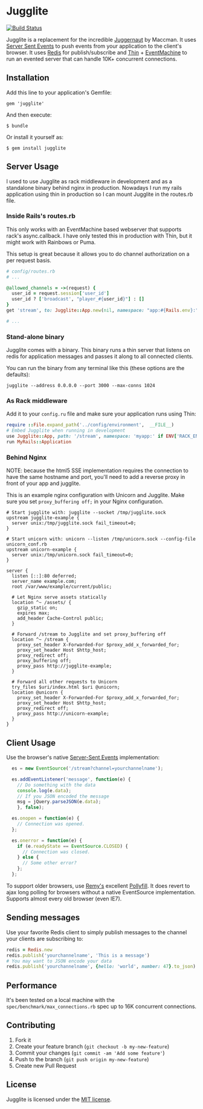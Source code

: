 # Jugglite

[![Build Status](https://secure.travis-ci.org/andruby/jugglite.png?branch=master)](https://travis-ci.org/andruby/jugglite)

Jugglite is a replacement for the incredible [Juggernaut](https://github.com/maccman/juggernaut) by Maccman. It uses [Server Sent Events](http://www.html5rocks.com/en/tutorials/eventsource/basics/) to push events from your application to the client's browser. It uses [Redis](http://www.redis.io) for publish/subscribe and [Thin](http://code.macournoyer.com/thin/) + [EventMachine](https://github.com/eventmachine/eventmachine) to run an evented server that can handle 10K+ concurrent connections.

## Installation

Add this line to your application's Gemfile:

    gem 'jugglite'

And then execute:

    $ bundle

Or install it yourself as:

    $ gem install jugglite

## Server Usage

I used to use Jugglite as rack middleware in development and as a standalone binary behind nginx in production. Nowadays I run my rails application using thin in production so I can mount Jugglite in the routes.rb file.

### Inside Rails's routes.rb

This only works with an EventMachine based webserver that supports rack's async.callback. I have only tested this in production with Thin, but it might work with Rainbows or Puma.

This setup is great because it allows you to do channel authorization on a per request basis.

```ruby
# config/routes.rb
# ...

@allowed_channels = ->(request) {
  user_id = request.session['user_id']
  user_id ? ['broadcast', "player_#{user_id}"] : []
}
get 'stream', to: Jugglite::App.new(nil, namespace: "app:#{Rails.env}:", allowed_channels: @allowed_channels)

# ...
```

### Stand-alone binary

Jugglite comes with a binary. This binary runs a thin server that listens on redis for application messages and passes it along to all connected clients.

You can run the binary from any terminal like this (these options are the defaults):

`jugglite --address 0.0.0.0 --port 3000 --max-conns 1024`

### As Rack middleware

Add it to your `config.ru` file and make sure your application runs using Thin:

```ruby
require ::File.expand_path('../config/environment',  __FILE__)
# Embed Jugglite when running in development
use Jugglite::App, path: '/stream', namespace: 'myapp:' if ENV['RACK_ENV'] == 'development'
run MyRails::Application
```

### Behind Nginx

NOTE: because the html5 SSE implementation requires the connection to have the same hostname and port, you'll need to add a reverse proxy in front of your app and jugglite.

This is an example nginx configuration with Unicorn and Jugglite. Make sure you set `proxy_buffering off;` in your Nginx configuration.

```nginx
# Start jugglite with: jugglite --socket /tmp/jugglite.sock
upstream jugglite-example {
  server unix:/tmp/jugglite.sock fail_timeout=0;
}

# Start unicorn with: unicorn --listen /tmp/unicorn.sock --config-file unicorn_conf.rb
upstream unicorn-example {
  server unix:/tmp/unicorn.sock fail_timeout=0;
}

server {
  listen [::]:80 deferred;
  server_name example.com;
  root /var/www/example/current/public;

  # Let Nginx serve assets statically
  location ^~ /assets/ {
    gzip_static on;
    expires max;
    add_header Cache-Control public;
  }

  # Forward /stream to Jugglite and set proxy_buffering off
  location ^~ /stream {
    proxy_set_header X-Forwarded-For $proxy_add_x_forwarded_for;
    proxy_set_header Host $http_host;
    proxy_redirect off;
    proxy_buffering off;
    proxy_pass http://jugglite-example;
  }

  # Forward all other requests to Unicorn
  try_files $uri/index.html $uri @unicorn;
  location @unicorn {
    proxy_set_header X-Forwarded-For $proxy_add_x_forwarded_for;
    proxy_set_header Host $http_host;
    proxy_redirect off;
    proxy_pass http://unicorn-example;
  }
}
```

## Client Usage

Use the browser's native [Server-Sent Events](http://www.html5rocks.com/en/tutorials/eventsource/basics/) implementation:

```javascript
  es = new EventSource('/stream?channel=yourchannelname');

  es.addEventListener('message', function(e) {
    // Do something with the data
    console.log(e.data);
    // If you JSON encoded the message
    msg = jQuery.parseJSON(e.data);
    }, false);

  es.onopen = function(e) {
    // Connection was opened.
  };

  es.onerror = function(e) {
    if (e.readyState == EventSource.CLOSED) {
      // Connection was closed.
    } else {
      // Some other error?
    };
  };
```

To support older browsers, use [Remy's](http://html5doctor.com/server-sent-events/) excellent [Pollyfill](https://github.com/remy/polyfills/blob/master/EventSource.js). It does revert to ajax long polling for browsers without a native EventSource implementation. Supports almost every old browser (even IE7).

## Sending messages

Use your favorite Redis client to simply publish messages to the channel your clients are subscribing to:

```ruby
redis = Redis.new
redis.publish('yourchannelname', 'This is a message')
# You may want to JSON encode your data
redis.publish('yourchannelname', {hello: 'world', number: 47}.to_json)
```

## Performance

It's been tested on a local machine with the `spec/benchmark/max_connections.rb` spec up to 16K concurrent connections.

## Contributing

1. Fork it
2. Create your feature branch (`git checkout -b my-new-feature`)
3. Commit your changes (`git commit -am 'Add some feature'`)
4. Push to the branch (`git push origin my-new-feature`)
5. Create new Pull Request

## License

Jugglite is licensed under the [MIT license](http://opensource.org/licenses/MIT).
